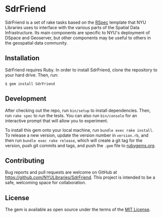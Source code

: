 # SdrFriend

SdrFriend is a set of rake tasks based on the [RSpec](http://rspec.info/) template that NYU Libraries uses to interface with the various parts of the Spatial Data Infrastructure. Its main components are specific to NYU's deployment of DSpace and Geoserver, but other components may be useful to others in the geospatial data community.

## Installation

SdrFriend requires Ruby. In order to install SdrFriend, clone the repository to your hard drive. Then, run:

    $ gem install SdrFriend

## Development

After checking out the repo, run `bin/setup` to install dependencies. Then, run `rake spec` to run the tests. You can also run `bin/console` for an interactive prompt that will allow you to experiment.

To install this gem onto your local machine, run `bundle exec rake install`. To release a new version, update the version number in `version.rb`, and then run `bundle exec rake release`, which will create a git tag for the version, push git commits and tags, and push the `.gem` file to [rubygems.org](https://rubygems.org).

## Contributing

Bug reports and pull requests are welcome on GitHub at https://github.com/NYULibraries/SdrFriend. This project is intended to be a safe, welcoming space for collaboration.

## License

The gem is available as open source under the terms of the [MIT License](https://opensource.org/licenses/MIT).
